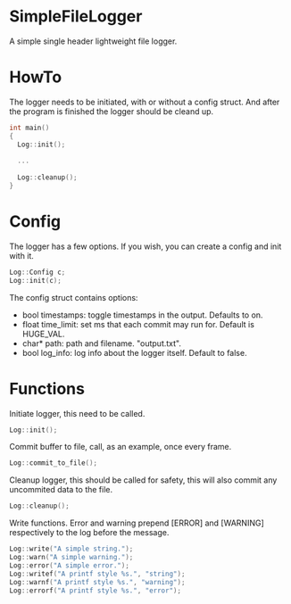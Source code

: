 # SimpleFileLogger
A simple single header lightweight file logger.

# HowTo
The logger needs to be initiated, with or without a config struct.
And after the program is finished the logger should be cleand up.

```c++
int main()
{
  Log::init();
  
  ...
  
  Log::cleanup();
}
```

# Config
The logger has a few options. If you wish, you can create a config and init with it.

```c++
Log::Config c;
Log::init(c);
```

The config struct contains options:
- bool timestamps: toggle timestamps in the output. Defaults to on.
- float time_limit: set ms that each commit may run for. Default is HUGE_VAL.
- char* path: path and filename. "output.txt".
- bool log_info: log info about the logger itself. Default to false.

# Functions
Initiate logger, this need to be called.
```c++
Log::init();
```
Commit buffer to file, call, as an example, once every frame.
```c++
Log::commit_to_file();
```
Cleanup logger, this should be called for safety, this will also commit any uncommited data to the file.
```c++
Log::cleanup();
```
Write functions. Error and warning prepend [ERROR] and [WARNING] respectively to the log before the message.
```c++
Log::write("A simple string.");
Log::warn("A simple warning.");
Log::error("A simple error.");
Log::writef("A printf style %s.", "string");
Log::warnf("A printf style %s.", "warning");
Log::errorf("A printf style %s.", "error");
```
